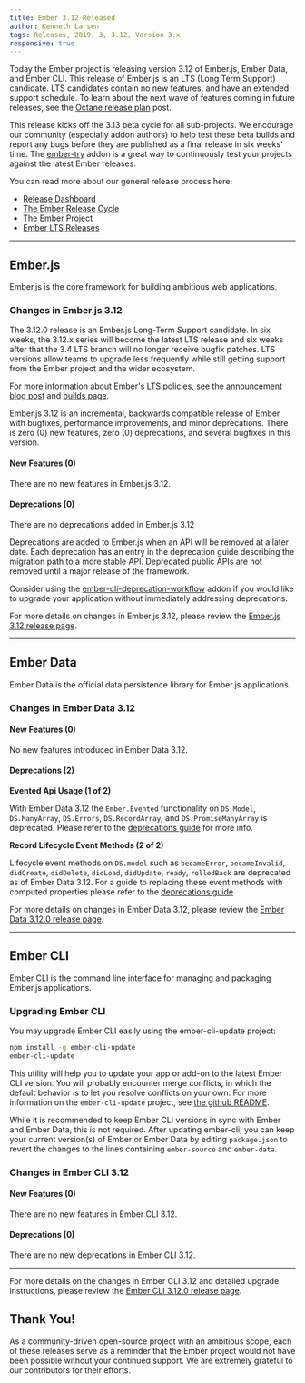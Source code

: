 ```yaml
---
title: Ember 3.12 Released
author: Kenneth Larsen
tags: Releases, 2019, 3, 3.12, Version 3.x
responsive: true
---
```


Today the Ember project is releasing version 3.12 of Ember.js, Ember Data, and Ember CLI. This release of Ember.js is an LTS (Long Term Support) candidate. LTS candidates contain no new features, and have an extended support schedule. To learn about the next wave of features coming in future releases, see the [Octane release plan](https://blog.emberjs.com/2019/08/15/octane-release-plan.html) post.

This release kicks off the 3.13 beta cycle for all sub-projects. We encourage our community (especially addon authors) to help test these beta builds and report any bugs before they are published as a final release in six weeks' time. The [ember-try](https://github.com/ember-cli/ember-try) addon is a great way to continuously test your projects against the latest Ember releases.

You can read more about our general release process here:

- [Release Dashboard](http://emberjs.com/builds/)
- [The Ember Release Cycle](http://emberjs.com/blog/2013/09/06/new-ember-release-process.html)
- [The Ember Project](http://emberjs.com/blog/2015/06/16/ember-project-at-2-0.html)
- [Ember LTS Releases](http://emberjs.com/blog/2016/02/25/announcing-embers-first-lts.html)

---

## Ember.js

Ember.js is the core framework for building ambitious web applications.

### Changes in Ember.js 3.12

The 3.12.0 release is an Ember.js Long-Term Support candidate. In six weeks, the 3.12.x series will become the latest LTS release and six weeks after that the 3.4 LTS branch will no longer receive bugfix patches. LTS versions allow teams to upgrade less frequently while still getting support from the Ember project and the wider ecosystem.

For more information about Ember's LTS policies, see the [announcement blog post](http://emberjs.com/blog/2016/02/25/announcing-embers-first-lts.html) and [builds page](http://emberjs.com/builds/).

Ember.js 3.12 is an incremental, backwards compatible release of Ember with bugfixes, performance improvements, and minor deprecations. There is zero (0) new features, zero (0) deprecations, and several bugfixes in this version.

#### New Features (0)

There are no new features in Ember.js 3.12.

#### Deprecations (0)

There are no deprecations added in Ember.js 3.12

Deprecations are added to Ember.js when an API will be removed at a later date. Each deprecation has an entry in the deprecation guide describing the migration path to a more stable API. Deprecated public APIs are not removed until a major release of the framework.

Consider using the [ember-cli-deprecation-workflow](https://github.com/mixonic/ember-cli-deprecation-workflow) addon if you would like to upgrade your application without immediately addressing deprecations.

For more details on changes in Ember.js 3.12, please review the [Ember.js 3.12 release page](https://github.com/emberjs/ember.js/releases/tag/v3.12.0).

---

## Ember Data

Ember Data is the official data persistence library for Ember.js applications.

### Changes in Ember Data 3.12

#### New Features (0)

No new features introduced in Ember Data 3.12.

#### Deprecations (2)

**Evented Api Usage (1 of 2)**

With Ember Data 3.12 the `Ember.Evented` functionality on `DS.Model`, `DS.ManyArray`, `DS.Errors`, `DS.RecordArray`, and `DS.PromiseManyArray` is deprecated. Please refer to the [deprecations guide](https://deprecations.emberjs.com/ember-data/v3.x#toc_evented-api-usage) for more info.

**Record Lifecycle Event Methods (2 of 2)**

Lifecycle event methods on `DS.model` such as `becameError`, `becameInvalid`, `didCreate`, `didDelete`, `didLoad`, `didUpdate`, `ready`, `rolledBack` are deprecated as of Ember Data 3.12. For a guide to replacing these event methods with computed properties please refer to the [deprecations guide](https://deprecations.emberjs.com/ember-data/v3.x#toc_record-lifecycle-event-methods)


For more details on changes in Ember Data 3.12, please review the
[Ember Data 3.12.0 release page](https://github.com/emberjs/data/releases/tag/v3.12.0).

---

## Ember CLI

Ember CLI is the command line interface for managing and packaging Ember.js applications.

### Upgrading Ember CLI

You may upgrade Ember CLI easily using the ember-cli-update project:

```bash
npm install -g ember-cli-update
ember-cli-update
```

This utility will help you to update your app or add-on to the latest Ember CLI version. You will probably encounter merge conflicts, in which the default behavior is to let you resolve conflicts on your own. For more information on the `ember-cli-update` project, see [the github README](https://github.com/ember-cli/ember-cli-update).

While it is recommended to keep Ember CLI versions in sync with Ember and Ember Data, this is not required. After updating ember-cli, you can keep your current version(s) of Ember or Ember Data by editing `package.json` to revert the changes to the lines containing `ember-source` and `ember-data`.

### Changes in Ember CLI 3.12

#### New Features (0)

There are no new features in Ember CLI 3.12.

#### Deprecations (0)

There are no new deprecations in Ember CLI 3.12.

---

For more details on the changes in Ember CLI 3.12 and detailed upgrade
instructions, please review the [Ember CLI  3.12.0 release page](https://github.com/ember-cli/ember-cli/releases/tag/v3.12.0).

## Thank You!

As a community-driven open-source project with an ambitious scope, each of these releases serve as a reminder that the Ember project would not have been possible without your continued support. We are extremely grateful to our contributors for their efforts.
